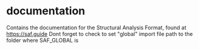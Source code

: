 # documentation
Contains the documentation for the Structural Analysis Format, found at https://saf.guide
Dont forget to check to set "global" import file path to the folder where SAF_GLOBAL is

